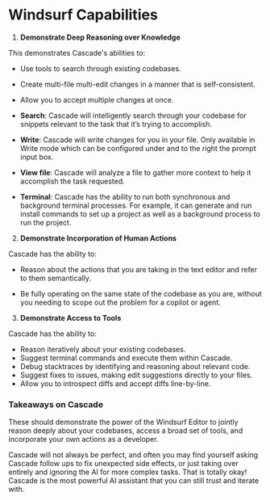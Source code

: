 # Windsurf Capabilities

1. **Demonstrate Deep Reasoning over Knowledge**

This demonstrates Cascade's abilities to:

- Use tools to search through existing codebases.

- Create multi-file multi-edit changes in a manner that is self-consistent.

- Allow you to accept multiple changes at once.

- **Search**: Cascade will intelligently search through your codebase for snippets relevant to the task that it’s trying to accomplish.

- **Write**: Cascade will write changes for you in your file. Only available in Write mode which can be configured under and to the right the prompt input box.

- **View file**: Cascade will analyze a file to gather more context to help it accomplish the task requested.

- **Terminal**: Cascade has the ability to run both synchronous and background terminal processes. For example, it can generate and run install commands to set up a project as well as a background process to run the project.
2. **Demonstrate Incorporation of Human Actions**

Cascade has the ability to:

- Reason about the actions that you are taking in the text editor and refer to them semantically.

- Be fully operating on the same state of the codebase as you are, without you needing to scope out the problem for a copilot or agent.
3. **Demonstrate Access to Tools**

Cascade has the ability to: 

- Reason iteratively about your existing codebases.
- Suggest terminal commands and execute them within Cascade.
- Debug stacktraces by identifying and reasoning about relevant code.
- Suggest fixes to issues, making edit suggestions directly to your files.
- Allow you to introspect diffs and accept diffs line-by-line.

### Takeaways on Cascade

These should demonstrate the power of the Windsurf Editor to jointly reason deeply about your codebases, access a broad set of tools, and incorporate your own actions as a developer. 

Cascade will not always be perfect, and often you may find yourself asking Cascade follow ups to fix unexpected side effects, or just taking over entirely and ignoring the AI for more complex tasks. That is totally okay! Cascade is the most powerful AI assistant that you can still trust and iterate with.

# 
